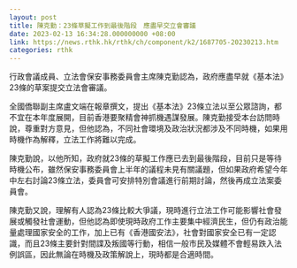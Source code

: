 ```yaml
---
layout: post
title: 陳克勤：23條草擬工作到最後階段　應盡早交立會審議
date: 2023-02-13 16:34:28.000000000 +08:00
link: https://news.rthk.hk/rthk/ch/component/k2/1687705-20230213.htm
categories: rthk
---
```


行政會議成員、立法會保安事務委員會主席陳克勤認為，政府應盡早就《基本法》23條的草案提交立法會審議。

全國僑聯副主席盧文端在報章撰文，提出《基本法》23條立法以至公眾諮詢，都不宜在本年度展開，目前香港要聚精會神抓機遇謀發展。陳克勤接受本台訪問時說，尊重對方意見，但他認為，不同社會環境及政治狀況都涉及不同時機，如果用時機作為解釋，立法工作將難以完成。

陳克勤說，以他所知，政府就23條的草擬工作應已去到最後階段，目前只是等待時機公布，雖然保安事務委員會上半年的議程未見有關議題，但如果政府希望今年中左右討論23條立法，委員會可安排特別會議進行前期討論，然後再成立法案委員會。

陳克勤又說，理解有人認為23條比較大爭議，現時進行立法工作可能影響社會發展或觸發社會運動，但他認為即使現時政府工作主要集中經濟民生，但仍有政治能量處理國家安全的工作，加上已有《香港國安法》，社會對國家安全已有一定認識，而且23條主要針對間諜及叛國等行動，相信一般市民及媒體不會輕易跌入法例誤區，因此無論在時機及政策解說上，現時都是合適時間。
